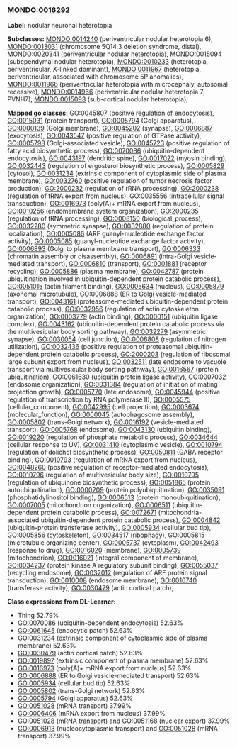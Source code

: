 
### [MONDO:0016292](http://purl.obolibrary.org/obo/MONDO_0016292)
**Label:** nodular neuronal heterotopia

**Subclasses:** [MONDO:0014240](http://purl.obolibrary.org/obo/MONDO_0014240) (periventricular nodular heterotopia 6), [MONDO:0013031](http://purl.obolibrary.org/obo/MONDO_0013031) (chromosome 5Q14.3 deletion syndrome, distal), [MONDO:0020341](http://purl.obolibrary.org/obo/MONDO_0020341) (periventricular nodular heterotopia), [MONDO:0015094](http://purl.obolibrary.org/obo/MONDO_0015094) (subependymal nodular heterotopia), [MONDO:0010233](http://purl.obolibrary.org/obo/MONDO_0010233) (heterotopia, periventricular, X-linked dominant), [MONDO:0011967](http://purl.obolibrary.org/obo/MONDO_0011967) (heterotopia, periventricular, associated with chromosome 5P anomalies), [MONDO:0011966](http://purl.obolibrary.org/obo/MONDO_0011966) (periventricular heterotopia with microcephaly, autosomal recessive), [MONDO:0014966](http://purl.obolibrary.org/obo/MONDO_0014966) (periventricular nodular heterotopia 7; PVNH7), [MONDO:0015093](http://purl.obolibrary.org/obo/MONDO_0015093) (sub-cortical nodular heterotopia), 

**Mapped go classes:** [GO:0045807](http://purl.obolibrary.org/obo/GO_0045807) (positive regulation of endocytosis), [GO:0015031](http://purl.obolibrary.org/obo/GO_0015031) (protein transport), [GO:0005794](http://purl.obolibrary.org/obo/GO_0005794) (Golgi apparatus), [GO:0000139](http://purl.obolibrary.org/obo/GO_0000139) (Golgi membrane), [GO:0045202](http://purl.obolibrary.org/obo/GO_0045202) (synapse), [GO:0006887](http://purl.obolibrary.org/obo/GO_0006887) (exocytosis), [GO:0043547](http://purl.obolibrary.org/obo/GO_0043547) (positive regulation of GTPase activity), [GO:0005798](http://purl.obolibrary.org/obo/GO_0005798) (Golgi-associated vesicle), [GO:0045723](http://purl.obolibrary.org/obo/GO_0045723) (positive regulation of fatty acid biosynthetic process), [GO:0070086](http://purl.obolibrary.org/obo/GO_0070086) (ubiquitin-dependent endocytosis), [GO:0043197](http://purl.obolibrary.org/obo/GO_0043197) (dendritic spine), [GO:0017022](http://purl.obolibrary.org/obo/GO_0017022) (myosin binding), [GO:0032443](http://purl.obolibrary.org/obo/GO_0032443) (regulation of ergosterol biosynthetic process), [GO:0005829](http://purl.obolibrary.org/obo/GO_0005829) (cytosol), [GO:0031234](http://purl.obolibrary.org/obo/GO_0031234) (extrinsic component of cytoplasmic side of plasma membrane), [GO:0032760](http://purl.obolibrary.org/obo/GO_0032760) (positive regulation of tumor necrosis factor production), [GO:2000232](http://purl.obolibrary.org/obo/GO_2000232) (regulation of rRNA processing), [GO:2000238](http://purl.obolibrary.org/obo/GO_2000238) (regulation of tRNA export from nucleus), [GO:0035556](http://purl.obolibrary.org/obo/GO_0035556) (intracellular signal transduction), [GO:0016973](http://purl.obolibrary.org/obo/GO_0016973) (poly(A)+ mRNA export from nucleus), [GO:0010256](http://purl.obolibrary.org/obo/GO_0010256) (endomembrane system organization), [GO:2000235](http://purl.obolibrary.org/obo/GO_2000235) (regulation of tRNA processing), [GO:0008150](http://purl.obolibrary.org/obo/GO_0008150) (biological_process), [GO:0032280](http://purl.obolibrary.org/obo/GO_0032280) (symmetric synapse), [GO:0032880](http://purl.obolibrary.org/obo/GO_0032880) (regulation of protein localization), [GO:0005086](http://purl.obolibrary.org/obo/GO_0005086) (ARF guanyl-nucleotide exchange factor activity), [GO:0005085](http://purl.obolibrary.org/obo/GO_0005085) (guanyl-nucleotide exchange factor activity), [GO:0006893](http://purl.obolibrary.org/obo/GO_0006893) (Golgi to plasma membrane transport), [GO:0006333](http://purl.obolibrary.org/obo/GO_0006333) (chromatin assembly or disassembly), [GO:0006891](http://purl.obolibrary.org/obo/GO_0006891) (intra-Golgi vesicle-mediated transport), [GO:0006810](http://purl.obolibrary.org/obo/GO_0006810) (transport), [GO:0001881](http://purl.obolibrary.org/obo/GO_0001881) (receptor recycling), [GO:0005886](http://purl.obolibrary.org/obo/GO_0005886) (plasma membrane), [GO:0042787](http://purl.obolibrary.org/obo/GO_0042787) (protein ubiquitination involved in ubiquitin-dependent protein catabolic process), [GO:0051015](http://purl.obolibrary.org/obo/GO_0051015) (actin filament binding), [GO:0005634](http://purl.obolibrary.org/obo/GO_0005634) (nucleus), [GO:0005879](http://purl.obolibrary.org/obo/GO_0005879) (axonemal microtubule), [GO:0006888](http://purl.obolibrary.org/obo/GO_0006888) (ER to Golgi vesicle-mediated transport), [GO:0043161](http://purl.obolibrary.org/obo/GO_0043161) (proteasome-mediated ubiquitin-dependent protein catabolic process), [GO:0032956](http://purl.obolibrary.org/obo/GO_0032956) (regulation of actin cytoskeleton organization), [GO:0003779](http://purl.obolibrary.org/obo/GO_0003779) (actin binding), [GO:0000151](http://purl.obolibrary.org/obo/GO_0000151) (ubiquitin ligase complex), [GO:0043162](http://purl.obolibrary.org/obo/GO_0043162) (ubiquitin-dependent protein catabolic process via the multivesicular body sorting pathway), [GO:0032279](http://purl.obolibrary.org/obo/GO_0032279) (asymmetric synapse), [GO:0030054](http://purl.obolibrary.org/obo/GO_0030054) (cell junction), [GO:0006808](http://purl.obolibrary.org/obo/GO_0006808) (regulation of nitrogen utilization), [GO:0032436](http://purl.obolibrary.org/obo/GO_0032436) (positive regulation of proteasomal ubiquitin-dependent protein catabolic process), [GO:2000203](http://purl.obolibrary.org/obo/GO_2000203) (regulation of ribosomal large subunit export from nucleus), [GO:0032511](http://purl.obolibrary.org/obo/GO_0032511) (late endosome to vacuole transport via multivesicular body sorting pathway), [GO:0016567](http://purl.obolibrary.org/obo/GO_0016567) (protein ubiquitination), [GO:0061630](http://purl.obolibrary.org/obo/GO_0061630) (ubiquitin protein ligase activity), [GO:0007032](http://purl.obolibrary.org/obo/GO_0007032) (endosome organization), [GO:0031384](http://purl.obolibrary.org/obo/GO_0031384) (regulation of initiation of mating projection growth), [GO:0005770](http://purl.obolibrary.org/obo/GO_0005770) (late endosome), [GO:0045944](http://purl.obolibrary.org/obo/GO_0045944) (positive regulation of transcription by RNA polymerase II), [GO:0005575](http://purl.obolibrary.org/obo/GO_0005575) (cellular_component), [GO:0042995](http://purl.obolibrary.org/obo/GO_0042995) (cell projection), [GO:0003674](http://purl.obolibrary.org/obo/GO_0003674) (molecular_function), [GO:0000045](http://purl.obolibrary.org/obo/GO_0000045) (autophagosome assembly), [GO:0005802](http://purl.obolibrary.org/obo/GO_0005802) (trans-Golgi network), [GO:0016192](http://purl.obolibrary.org/obo/GO_0016192) (vesicle-mediated transport), [GO:0005768](http://purl.obolibrary.org/obo/GO_0005768) (endosome), [GO:0043130](http://purl.obolibrary.org/obo/GO_0043130) (ubiquitin binding), [GO:0019220](http://purl.obolibrary.org/obo/GO_0019220) (regulation of phosphate metabolic process), [GO:0034644](http://purl.obolibrary.org/obo/GO_0034644) (cellular response to UV), [GO:0031410](http://purl.obolibrary.org/obo/GO_0031410) (cytoplasmic vesicle), [GO:0010794](http://purl.obolibrary.org/obo/GO_0010794) (regulation of dolichol biosynthetic process), [GO:0050811](http://purl.obolibrary.org/obo/GO_0050811) (GABA receptor binding), [GO:0010793](http://purl.obolibrary.org/obo/GO_0010793) (regulation of mRNA export from nucleus), [GO:0048260](http://purl.obolibrary.org/obo/GO_0048260) (positive regulation of receptor-mediated endocytosis), [GO:0010796](http://purl.obolibrary.org/obo/GO_0010796) (regulation of multivesicular body size), [GO:0010795](http://purl.obolibrary.org/obo/GO_0010795) (regulation of ubiquinone biosynthetic process), [GO:0051865](http://purl.obolibrary.org/obo/GO_0051865) (protein autoubiquitination), [GO:0000209](http://purl.obolibrary.org/obo/GO_0000209) (protein polyubiquitination), [GO:0035091](http://purl.obolibrary.org/obo/GO_0035091) (phosphatidylinositol binding), [GO:0006513](http://purl.obolibrary.org/obo/GO_0006513) (protein monoubiquitination), [GO:0007005](http://purl.obolibrary.org/obo/GO_0007005) (mitochondrion organization), [GO:0006511](http://purl.obolibrary.org/obo/GO_0006511) (ubiquitin-dependent protein catabolic process), [GO:0072671](http://purl.obolibrary.org/obo/GO_0072671) (mitochondria-associated ubiquitin-dependent protein catabolic process), [GO:0004842](http://purl.obolibrary.org/obo/GO_0004842) (ubiquitin-protein transferase activity), [GO:0005934](http://purl.obolibrary.org/obo/GO_0005934) (cellular bud tip), [GO:0005856](http://purl.obolibrary.org/obo/GO_0005856) (cytoskeleton), [GO:0034517](http://purl.obolibrary.org/obo/GO_0034517) (ribophagy), [GO:0005815](http://purl.obolibrary.org/obo/GO_0005815) (microtubule organizing center), [GO:0005737](http://purl.obolibrary.org/obo/GO_0005737) (cytoplasm), [GO:0042493](http://purl.obolibrary.org/obo/GO_0042493) (response to drug), [GO:0016020](http://purl.obolibrary.org/obo/GO_0016020) (membrane), [GO:0005739](http://purl.obolibrary.org/obo/GO_0005739) (mitochondrion), [GO:0016021](http://purl.obolibrary.org/obo/GO_0016021) (integral component of membrane), [GO:0034237](http://purl.obolibrary.org/obo/GO_0034237) (protein kinase A regulatory subunit binding), [GO:0055037](http://purl.obolibrary.org/obo/GO_0055037) (recycling endosome), [GO:0032012](http://purl.obolibrary.org/obo/GO_0032012) (regulation of ARF protein signal transduction), [GO:0010008](http://purl.obolibrary.org/obo/GO_0010008) (endosome membrane), [GO:0016740](http://purl.obolibrary.org/obo/GO_0016740) (transferase activity), [GO:0030479](http://purl.obolibrary.org/obo/GO_0030479) (actin cortical patch), 

**Class expressions from DL-Learner:**

- Thing 52.79%
- [GO:0070086](http://purl.obolibrary.org/obo/GO_0070086) (ubiquitin-dependent endocytosis) 52.63%
- [GO:0061645](http://purl.obolibrary.org/obo/GO_0061645) (endocytic patch) 52.63%
- [GO:0031234](http://purl.obolibrary.org/obo/GO_0031234) (extrinsic component of cytoplasmic side of plasma membrane) 52.63%
- [GO:0030479](http://purl.obolibrary.org/obo/GO_0030479) (actin cortical patch) 52.63%
- [GO:0019897](http://purl.obolibrary.org/obo/GO_0019897) (extrinsic component of plasma membrane) 52.63%
- [GO:0016973](http://purl.obolibrary.org/obo/GO_0016973) (poly(A)+ mRNA export from nucleus) 52.63%
- [GO:0006888](http://purl.obolibrary.org/obo/GO_0006888) (ER to Golgi vesicle-mediated transport) 52.63%
- [GO:0005934](http://purl.obolibrary.org/obo/GO_0005934) (cellular bud tip) 52.63%
- [GO:0005802](http://purl.obolibrary.org/obo/GO_0005802) (trans-Golgi network) 52.63%
- [GO:0005794](http://purl.obolibrary.org/obo/GO_0005794) (Golgi apparatus) 52.63%
- [GO:0051028](http://purl.obolibrary.org/obo/GO_0051028) (mRNA transport) 37.99%
- [GO:0006406](http://purl.obolibrary.org/obo/GO_0006406) (mRNA export from nucleus) 37.99%
- [GO:0051028](http://purl.obolibrary.org/obo/GO_0051028) (mRNA transport) and [GO:0051168](http://purl.obolibrary.org/obo/GO_0051168) (nuclear export) 37.99%
- [GO:0006913](http://purl.obolibrary.org/obo/GO_0006913) (nucleocytoplasmic transport) and [GO:0051028](http://purl.obolibrary.org/obo/GO_0051028) (mRNA transport) 37.99%


